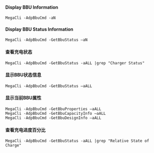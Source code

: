 #### Display BBU Information

```
MegaCli -AdpBbuCmd -aN
```

#### Display BBU Status Information

```
MegaCli -AdpBbuCmd -GetBbuStatus –aN
```

#### 查看充电状态    

```
MegaCli -AdpBbuCmd -GetBbuStatus -aALL |grep "Charger Status"
```

#### 显示BBU状态信息    

```
MegaCli -AdpBbuCmd -GetBbuStatus –aALL
```

#### 显示当前BBU属性    

```
MegaCli -AdpBbuCmd -GetBbuProperties –aALL
MegaCli -AdpBbuCmd -GetBbuCapacityInfo –aALL
MegaCli -AdpBbuCmd -GetBbuDesignInfo –aALL
```

#### 查看充电进度百分比    

```
MegaCli -AdpBbuCmd -GetBbuStatus -aALL |grep "Relative State of Charge"
```
